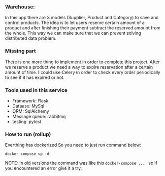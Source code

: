### Warehouse:
In this app there are 3 models (Supplier, Product and Category) to save and control products. The idea is to let users reserve certain amount of a product and after finishing their payment subtract the reserved amount from the whole. This way we can make sure that we can prevent solving distributed data problem.

### Missing part
There is one more thing to implement in order to complete this project. After we reserve a product we need a way to expire reservation after a certain amount of time. I could use Celery in order to check every order periodically to see if it has expired or not.

### Tools used in this service

- Framework: Flask
- Dataase: MySql
- ORM: SqlAlchemy
- Message queue: rabbitmq
- testing: pytest

### How to run (rollup)
Everthing has dockerized So you need to just run command below:

```
docker compose up -d
```

NOTE: In old versions the command was like this ```docker-compose ... ``` so if you encountered an error give it a try.
